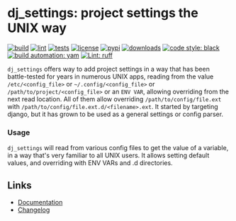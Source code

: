 # dj_settings: project settings the UNIX way

[![build][build_badge]][build_url]
[![lint][lint_badge]][lint_url]
[![tests][test_badge]][test_url]
[![license][licence_badge]][licence_url]
[![pypi][pypi_badge]][pypi_url]
[![downloads][pepy_badge]][pepy_url]
[![code style: black][black_badge]][black_url]
[![build automation: yam][yam_badge]][yam_url]
[![Lint: ruff][ruff_badge]][ruff_url]

`dj_settings` offers way to add project settings in a way that has been battle-tested for years
in numerous UNIX apps, reading from the value `/etc/<config_file>` or `~/.config/<config_file>` or
`/path/to/project/<config_file>` or an `ENV VAR`, allowing overriding from the next read location.
All of them allow overriding `/path/to/config/file.ext` with `/path/to/config/file.ext.d/<filename>.ext`.
It started by targeting django, but it has grown to be used as a general settings or config parser.

### Usage

`dj_settings` will read from various config files to get the value of a variable, in a way
that's very familiar to all UNIX users. It allows setting default values, and overriding
with ENV VARs and .d directories.

## Links

-   [Documentation]
-   [Changelog]

[build_badge]: https://github.com/spapanik/dj_settings/actions/workflows/build.yml/badge.svg
[build_url]: https://github.com/spapanik/dj_settings/actions/workflows/build.yml
[lint_badge]: https://github.com/spapanik/dj_settings/actions/workflows/lint.yml/badge.svg
[lint_url]: https://github.com/spapanik/dj_settings/actions/workflows/lint.yml
[test_badge]: https://github.com/spapanik/dj_settings/actions/workflows/tests.yml/badge.svg
[test_url]: https://github.com/spapanik/dj_settings/actions/workflows/tests.yml
[licence_badge]: https://img.shields.io/pypi/l/dj_settings
[licence_url]: https://dj-settings.readthedocs.io/en/stable/LICENSE/
[pypi_badge]: https://img.shields.io/pypi/v/dj_settings
[pypi_url]: https://pypi.org/project/dj_settings
[pepy_badge]: https://pepy.tech/badge/dj_settings
[pepy_url]: https://pepy.tech/project/dj_settings
[black_badge]: https://img.shields.io/badge/code%20style-black-000000.svg
[black_url]: https://github.com/psf/black
[yam_badge]: https://img.shields.io/badge/build%20automation-yamk-success
[yam_url]: https://github.com/spapanik/yamk
[ruff_badge]: https://img.shields.io/endpoint?url=https://raw.githubusercontent.com/charliermarsh/ruff/main/assets/badge/v1.json
[ruff_url]: https://github.com/charliermarsh/ruff
[Documentation]: https://dj-settings.readthedocs.io/en/stable/
[Changelog]: https://dj-settings.readthedocs.io/en/stable/CHANGELOG/
